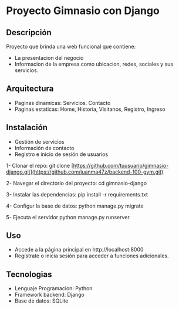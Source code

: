 # Proyecto Gimnasio con Django

## Descripción

Proyecto que brinda una web funcional que contiene:
- La presentacion del negocio
- Informacion de la empresa como ubicacion, redes, sociales y sus servicios.

## Arquitectura
- Paginas dinamicas:  Servicios. Contacto
- Paginas estaticas: Home, Historia, Visitanos, Registro, Ingreso

## Instalación
- Gestión de servicios
- Información de contacto
- Registro e inicio de sesión de usuarios
  
1- Clonar el repo:
  git clone [https://github.com/tuusuario/gimnasio-django.git](https://github.com/juanma47z/backend-100-gym.git)

2- Navegar el directorio del proyecto:
  cd gimnasio-django

3- Instalar las dependencias:
  pip install -r requirements.txt

4- Configur la base de datos:
  python manage.py migrate

5- Ejecuta el servidor
 python manage.py runserver

 ## Uso
- Accede a la página principal en http://localhost:8000
- Regístrate o inicia sesión para acceder a funciones adicionales.

 ## Tecnologias
 - Lenguaje Programacion: Python
 - Framework backend: Django
 - Base de datos: SQLite


